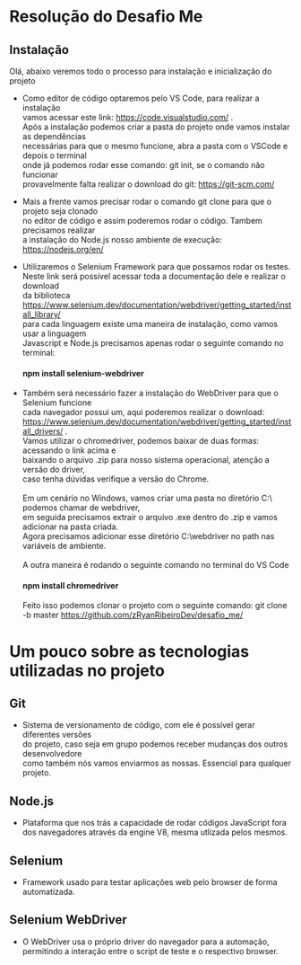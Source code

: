 # Resolução do Desafio Me
## Instalação
Olá, abaixo veremos todo o processo para instalação e inicialização do projeto
     
- Como editor de código optaremos pelo VS Code, para realizar a instalação <br>
  vamos acessar este link: https://code.visualstudio.com/ . <br>
  Após a instalação podemos criar a pasta do projeto onde vamos instalar as dependências<br>
  necessárias para que o mesmo funcione, abra a pasta com o VSCode e depois o terminal<br>
  onde já podemos rodar esse comando: git init, se o comando não funcionar<br>
  provavelmente falta realizar o download do git: https://git-scm.com/
  
- Mais a frente vamos precisar rodar o comando git clone para que o projeto seja clonado<br>
  no editor de código e assim poderemos rodar o código. Tambem precisamos realizar <br>
  a instalação do Node.js nosso ambiente de execução: https://nodejs.org/en/

- Utilizaremos o Selenium Framework para que possamos rodar os testes.<br>
  Neste link será possível acessar toda a documentação dele e realizar o download <br>
  da biblioteca https://www.selenium.dev/documentation/webdriver/getting_started/install_library/ <br>
  para cada linguagem existe uma maneira de instalação, como vamos usar a linguagem <br> 
  Javascript e Node.js precisamos apenas rodar o seguinte comando no terminal: 
  #### npm install selenium-webdriver

- Também será necessário fazer a instalação do WebDriver para que o Selenium funcione <br>
  cada navegador possui um, aqui poderemos realizar o download: https://www.selenium.dev/documentation/webdriver/getting_started/install_drivers/ .<br>
  Vamos utilizar o chromedriver, podemos baixar de duas formas: acessando o link acima e <br>
  baixando o arquivo .zip para nosso sistema operacional, atenção a versão do driver, <br>
  caso tenha dúvidas verifique a versão do Chrome. 
  <br>
  <br>
  Em um cenário no Windows, vamos criar uma pasta no diretório C:\ podemos chamar de webdriver,<br>
  em seguida precisamos extrair o arquivo .exe dentro  do .zip e vamos adicionar na pasta criada.<br>
  Agora precisamos adicionar esse diretório C:\webdriver no path nas variáveis de ambiente.
  <br>
  <br>
  A outra maneira é rodando o seguinte comando no terminal do VS Code
  #### npm install chromedriver
  Feito isso podemos clonar o projeto com o seguinte comando:
  git clone -b master https://github.com/zRyanRibeiroDev/desafio_me/
  
# Um pouco sobre as tecnologias utilizadas no projeto
## Git
- Sistema de versionamento de código, com ele é possível gerar diferentes versões<br>
  do projeto, caso seja em grupo podemos receber mudanças dos outros desenvolvedore<br>
  como também nós vamos enviarmos as nossas. Essencial para qualquer projeto.
## Node.js
- Plataforma que nos trás a capacidade de rodar códigos JavaScript 
  fora dos navegadores através da engine V8, mesma utlizada pelos mesmos.
## Selenium 
- Framework usado para testar aplicações web pelo browser de forma automatizada.
  
## Selenium WebDriver
- O WebDriver usa o próprio driver do navegador para a automação, <br>
  permitindo a interação entre o script de teste e o respectivo browser.

